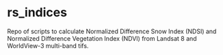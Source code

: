 # rs_indices
Repo of scripts to calculate Normalized Difference Snow Index (NDSI) and Normalized Difference Vegetation Index (NDVI) from Landsat 8 and WorldView-3 multi-band tifs.  

